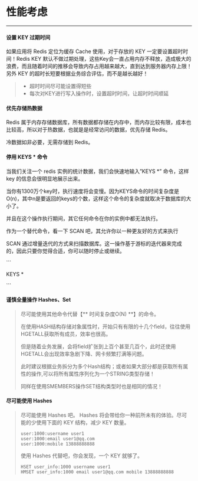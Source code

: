# 性能考虑

---

#### 设置 KEY 过期时间

如果应用将 Redis 定位为缓存 Cache 使用，对于存放的 KEY 一定要设置超时时间！Redis KEY 默认不做过期处理，这些Key会一直占用内存不释放，造成极大的浪费，而且随着时间的推移会导致内存占用越来越大，直到达到服务器内存上限！另外 KEY 的超时长短要根据业务综合评估，而不是越长越好！

> * 超时时间尽可能设置得短些
> * 每次对KEY进行写入操作时，设置超时时间，让超时时间顺延

#### 优先存储热数据

Redis 属于内存存储数据库，所有数据都存储在内存中，而内存比较有限，成本也比较高，所以对于热数据，也就是是经常访问的数据，优先存储 Redis。

冷数据如非必要，无需存储到 Redis。

#### 停用 KEYS \* 命令

当我们关注一个 redis 实例的统计数据，我们会快速地输入”KEYS \*” 命令，这样 key 的信息会很明显地展示出来。

当你有1300万个key时，执行速度将会变慢。因为KEYS命令的时间复杂度是O\(n\)，其中n是要返回的keys的个数，这样这个命令的复杂度就取决于数据库的大小了。

并且在这个操作执行期间，其它任何命令在你的实例中都无法执行。

作为一个替代命令，看一下 SCAN 吧，其允许你以一种更友好的方式来执行

SCAN 通过增量迭代的方式来扫描数据库。这一操作基于游标的迭代器来完成的，因此只要你觉得合适，你可以随时停止或继续。

\`\`\`

KEYS \*

\`\`\`

#### 谨慎全量操作 Hashes、Set

> 尽可能使用其他命令代替【** 时间复杂度O\(N\) **】的命令。
>
> 在使用HASH结构存储对象属性时，开始只有有限的十几个field，往往使用HGETALL获取所有成员，效率也很高。
>
> 但是随着业务发展，会将field扩张到上百个甚至几百个，此时还使用HGETALL会出现效率急剧下降、网卡频繁打满等问题。
>
> 此时建议根据业务拆分为多个Hash结构；或者如果大部分都是获取所有属性的操作,可以将所有属性序列化为一个STRING类型存储！
>
> 同样在使用SMEMBERS操作SET结构类型时也是相同的情况！

#### 尽可能使用 Hashes

> 尽可能使用 Hashes 吧。 Hashes 将会带给你一种前所未有的体验。尽可能的少使用下面的 KEY 结构，减少 KEY 数量。
>
> ```Redis
> user:1000:username user1
> user:1000:email user1@qq.com
> user:1000:mobile 13888888888
> ```
>
> 使用 Hashes 代替吧，你会发现，一个 KEY 就够了。
>
> ```
> HSET user_info:1000 username user1
> HMSET user_info:1000 email user1@qq.com mobile 13888888888
> ```



